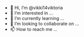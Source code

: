 - 👋 Hi, I’m @vikki14viktoria
- 👀 I’m interested in ...
- 🌱 I’m currently learning ...
- 💞️ I’m looking to collaborate on ...
- 📫 How to reach me ...

<!---
vikki14viktoria/vikki14viktoria is a ✨ special ✨ repository because its `README.md` (this file) appears on your GitHub profile.
You can click the Preview link to take a look at your changes.
--->
